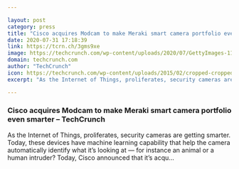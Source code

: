 ```yaml
---

layout: post
category: press
title: "Cisco acquires Modcam to make Meraki smart camera portfolio even smarter"
date: 2020-07-31 17:18:39
link: https://tcrn.ch/3gms9xe
image: https://techcrunch.com/wp-content/uploads/2020/07/GettyImages-1136578156.jpg?w=600
domain: techcrunch.com
author: "TechCrunch"
icon: https://techcrunch.com/wp-content/uploads/2015/02/cropped-cropped-favicon-gradient.png?w=180
excerpt: "As the Internet of Things, proliferates, security cameras are getting smarter. Today, these devices have machine learning capability that help the camera automatically identify what it’s looking at — for instance an animal or a human intruder? Today, Cisco announced that it’s acqu…"

---
```


### Cisco acquires Modcam to make Meraki smart camera portfolio even smarter – TechCrunch

As the Internet of Things, proliferates, security cameras are getting smarter. Today, these devices have machine learning capability that help the camera automatically identify what it’s looking at — for instance an animal or a human intruder? Today, Cisco announced that it’s acqu…